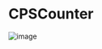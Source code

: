 # CPSCounter

![image](https://user-images.githubusercontent.com/35975332/179418980-5a00c2c2-39ee-49da-b422-7b1e5c153d43.png)

